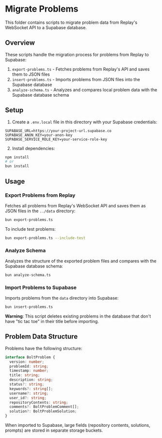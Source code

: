 # Migrate Problems

This folder contains scripts to migrate problem data from Replay's WebSocket API to a Supabase database.

## Overview

These scripts handle the migration process for problems from Replay to Supabase:

1. `export-problems.ts` - Fetches problems from Replay's API and saves them to JSON files
2. `insert-problems.ts` - Imports problems from JSON files into the Supabase database
3. `analyze-schema.ts` - Analyzes and compares local problem data with the Supabase database schema

## Setup

1. Create a `.env.local` file in this directory with your Supabase credentials:

```
SUPABASE_URL=https://your-project-url.supabase.co
SUPABASE_ANON_KEY=your-anon-key
SUPABASE_SERVICE_ROLE_KEY=your-service-role-key
```

2. Install dependencies:

```bash
npm install
# or
bun install
```

## Usage

### Export Problems from Replay

Fetches all problems from Replay's WebSocket API and saves them as JSON files in the `../data` directory:

```bash
bun export-problems.ts
```

To include test problems:

```bash
bun export-problems.ts --include-test
```

### Analyze Schema

Analyzes the structure of the exported problem files and compares with the Supabase database schema:

```bash
bun analyze-schema.ts
```

### Import Problems to Supabase

Imports problems from the `data` directory into Supabase:

```bash
bun insert-problems.ts
```

**Warning**: This script deletes existing problems in the database that don't have "tic tac toe" in their title before importing.

## Problem Data Structure

Problems have the following structure:

```typescript
interface BoltProblem {
  version: number;
  problemId: string;
  timestamp: number;
  title: string;
  description: string;
  status?: string;
  keywords?: string[];
  username?: string;
  user_id?: string;
  repositoryContents: string;
  comments?: BoltProblemComment[];
  solution?: BoltProblemSolution;
}
```

When imported to Supabase, large fields (repository contents, solutions, prompts) are stored in separate storage buckets.